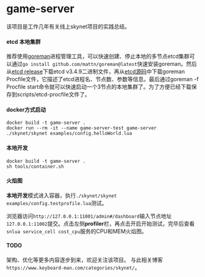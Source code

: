 # game-server
该项目是工作几年有关线上skynet项目的实践总结。

#### etcd 本地集群
推荐使用[goreman](https://github.com/mattn/goreman)进程管理工具，可以快速创建、停止本地的多节点etcd集群可以通过`go install github.com/mattn/goreman@latest`快速安装goreman。然后从[etcd release](https://github.com/etcd-io/etcd/releases/v3.4.9)下载etcd v3.4.9二进制文件，再从[etcd源码](https://github.com/etcd-io/etcd/blob/v3.4.9/Procfile)中下载goreman Procfile文件，它描述了etcd进程名、节点数、参数等信息。最后通过goreman -f Procfile start命令就可以快速启动一个3节点的本地集群了。为了方便已经下载保存到scripts/etcd-procfile文件了。

#### docker方式启动
~~~
docker build -t game-server .
docker run --rm -it --name game-server-test game-server ./skynet/skynet examples/config.helloWorld.lua
~~~

#### 本地开发
~~~
docker build -t game-server .
sh tools/container.sh
~~~

#### 火焰图
**本地开发**模式进入容器，执行`./skynet/skynet examples/config.testprofile.lua`测试。

浏览器访问`http://127.0.0.1:11001/admin#/dashboard`输入节点地址`127.0.0.1:11002`提交。点击左侧**profiler**栏，再点击开启开始测试，完毕后查看`snlua service_cell cost_cpu`服务的CPU和MEM火焰图。

#### TODO
架构、优化等更多内容逐步到来，欢迎关注该项目。
与此相关博客`https://www.keyboard-man.com/categories/skynet/`。
